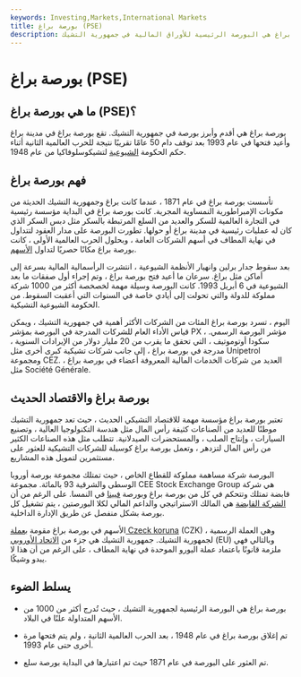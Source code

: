 ```yaml
---
keywords: Investing,Markets,International Markets
title: بورصة براغ (PSE)
description: بورصة براغ هي البورصة الرئيسية للأوراق المالية في جمهورية التشيك.
---
```


# بورصة براغ (PSE)
## ما هي بورصة براغ (PSE)؟

بورصة براغ هي أقدم وأبرز بورصة في جمهورية التشيك. تقع بورصة براغ في مدينة براغ وأعيد فتحها في عام 1993 بعد توقف دام 50 عامًا تقريبًا نتيجة للحرب العالمية الثانية أثناء حكم الحكومة [الشيوعية](/communism) لتشيكوسلوفاكيا من عام 1948.

## فهم بورصة براغ

تأسست بورصة براغ في عام 1871 ، عندما كانت براغ وجمهورية التشيك الحديثة من مكونات الإمبراطورية النمساوية المجرية. كانت بورصة براغ في البداية مؤسسة رئيسية في التجارة العالمية للسكر والعديد من السلع المرتبطة بالسكر مثل دبس السكر الذي كان له عمليات رئيسية في مدينة براغ أو حولها. تطورت البورصة على مدار العقود لتتداول في نهاية المطاف في أسهم الشركات العامة ، وبحلول الحرب العالمية الأولى ، كانت بورصة براغ مكانًا حصريًا لتداول [الأسهم](/stock).

بعد سقوط جدار برلين وانهيار الأنظمة الشيوعية ، انتشرت الرأسمالية المالية بسرعة إلى أماكن مثل براغ. سرعان ما أعيد فتح بورصة براغ ، وتم إجراء أول صفقات ما بعد الشيوعية في 6 أبريل 1993. كانت البورصة وسيلة مهمة لخصخصة أكثر من 1000 شركة مملوكة للدولة والتي تحولت إلى أيادي خاصة في السنوات التي أعقبت السقوط. من الحكومة الشيوعية التشيكية.

اليوم ، تسرد بورصة براغ المئات من الشركات الأكثر أهمية في جمهورية التشيك ، ويمكن قياس الأداء العام للشركات المدرجة في البورصة بمؤشر PX ، مؤشر البورصة الرسمي. سكودا أوتوموتيف ، التي تحقق ما يقرب من 20 مليار دولار من الإيرادات السنوية ، مدرجة في بورصة براغ ، إلى جانب شركات تشيكية كبرى أخرى مثل Unipetrol ومجموعة CEZ. العديد من شركات الخدمات المالية المعروفة أعضاء في بورصة براغ ، مثل Société Générale.

## بورصة براغ والاقتصاد الحديث

تعتبر بورصة براغ مؤسسة مهمة للاقتصاد التشيكي الحديث ، حيث تعد جمهورية التشيك موطنًا للعديد من الصناعات كثيفة رأس المال مثل هندسة التكنولوجيا العالية ، وتصنيع السيارات ، وإنتاج الصلب ، والمستحضرات الصيدلانية. تتطلب مثل هذه الصناعات الكثير من رأس المال لتزدهر ، وتعمل بورصة براغ كوسيلة للشركات التشيكية للعثور على مستثمرين لتمويل هذه المشاريع.

البورصة شركة مساهمة مملوكة للقطاع الخاص ، حيث تمتلك مجموعة بورصة أوروبا الوسطى والشرقية 93 بالمائة. مجموعة CEE Stock Exchange Group هي شركة قابضة تمتلك وتتحكم في كل من بورصة براغ وبورصة [فيينا](/vienna-stock-exchange-vie-.vi) في النمسا. على الرغم من أن [الشركة القابضة](/holdingcompany) هي المالك الاستراتيجي والداعم المالي لكلا البورصتين ، يتم تشغيل كل بورصة بشكل منفصل عن طريق الإدارة الداخلية.

الأسهم في بورصة براغ مقومة [بعملة Czeck koruna](/czk) (CZK) ، وهي العملة الرسمية لجمهورية التشيك. جمهورية التشيك هي جزء من [الاتحاد الأوروبي](/europeanunion) (EU) وبالتالي فهي ملزمة قانونًا باعتماد عملة اليورو الموحدة في نهاية المطاف ، على الرغم من أن هذا لا يبدو وشيكًا.

## يسلط الضوء

- بورصة براغ هي البورصة الرئيسية لجمهورية التشيك ، حيث تُدرج أكثر من 1000 من الأسهم المتداولة علنًا في البلاد.

- تم إغلاق بورصة براغ في عام 1948 ، بعد الحرب العالمية الثانية ، ولم يتم فتحها مرة أخرى حتى عام 1993.

- تم العثور على البورصة في عام 1871 حيث تم اعتبارها في البداية بورصة سلع.

